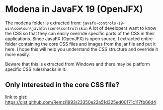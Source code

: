 # Modena in JavaFX 19 (OpenJFX)
The modena folder is extracted from: `javafx-controls-19-win\com\sun\javafx\scene\control\skin`
A lot of developers want to know the CSS so that they can easily override specific parts of the CSS in their applications.
Since JavaFX (OpenJFX) is open source, I extracted entire folder containing the core CSS files and images from the jar file and put it here.
I hope this will help you understand the CSS structure and override it more easily.

Beware that this is extracted from Windows and there may be platform specific CSS rules/hacks in it.

## Only interested in the core CSS file?
link to gist: https://gist.github.com/Remzi1993/23350e22a51d325ed00171c117fb66d4